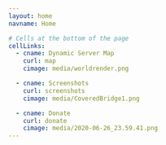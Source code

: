 ```yaml
---
layout: home
navname: Home

# Cells at the bottom of the page
cellLinks:
  - cname: Dynamic Server Map
    curl: map
    cimage: media/worldrender.png

  - cname: Screenshots
    curl: screenshots
    cimage: media/CoveredBridge1.png

  - cname: Donate
    curl: donate
    cimage: media/2020-06-26_23.59.41.png
---
```

